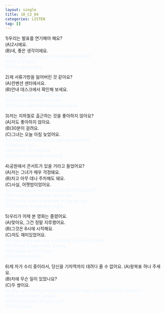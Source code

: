 ```yaml
---
layout: single
title: 10_C2_04
categories: LISTEN
tag: []
---
```


1)우리는 발표를 연기해야 해요?   
(A)2시에요.   
(B)네, 좋은 생각이에요.   
<span style="color:#E8F5FF">
01.We have to postpone the presentation?   
(A)At 2 O'clock.   
(B)Yes, good idea.   
</span>
   
2)제 서류가방을 잃어버린 것 같아요?   
(A)컨벤션 센터에서요.   
(B)안내 데스크에서 확인해 보세요.   
<span style="color:#E8F5FF">
02.I think I lost my briefcase.   
(A)At the convention center.   
(B)Check with the information desk.   
</span>
   
3)저는 지하철로 출근하는 것을 좋아하지 않아요?   
(A)저도 좋아하지 않아요.   
(B)30분이 걸려요.   
(C)그녀는 오늘 아침 늦었어요.   
<span style="color:#E8F5FF">
03.I don't like taking the subway to work?   
(A)Neither do I.   
(B)It takes 30 minutes.   
(C)She's late today monring.   
</span>
   
4)공원에서 콘서트가 있을 거라고 들었어요?   
(A)저는 그녀가 매우 걱정돼요.   
(B)차고 아무 데나 주차해도 돼요.   
(C)사실, 어젯밤이었어요.   
<span style="color:#E8F5FF">
04.I head there will be a concert in the park?   
(A)I'm very concerned about her.   
(B)You can park anywhere in the garage.   
(C)Actually, It was last night.   
</span>
   
5)우리가 어제 본 영화는 졸렸어요.   
(A)맞아요, 그건 정말 지루했어요.   
(B)그것은 8시에 시작해요.   
(C)저도 재미있었어요.   
<span style="color:#E8F5FF">
05.The movie we saw yesterday put me to sleep.   
(A)I know. It was really boring.   
(B)It starts at 8 O'clock.   
(C)I enjoyed it too.   
</span>
   
6)제 차가 수리 중이라서, 당신을 기차역까지 데려다 줄 수 없어요.
(A)왕복표 하나 주세요.   
(B)차에 무슨 일이 있었나요?   
(C)두 쌍이요.   
<span style="color:#E8F5FF">
06.My car is being repaired so I can't take you to the train station?   
(A)A return tikcet, please.   
(B)What happen to your car?   
(C)Two pairs.   
</span>
